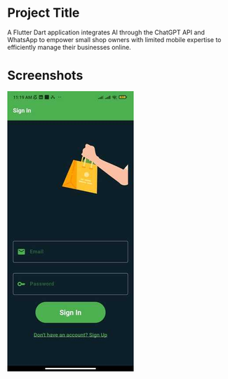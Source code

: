# Project Title

A Flutter Dart application integrates AI through the ChatGPT API and WhatsApp to empower small shop owners with limited mobile expertise to efficiently manage their businesses online.

# Screenshots
![Example Image](assets/project_images/1.jpeg)
